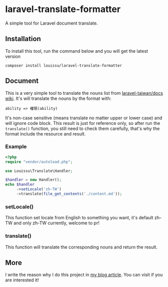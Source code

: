 # laravel-translate-formatter
A simple tool for Laravel document translate.

## Installation
To install this tool, run the command below and you will get the latest version
```
composer install louissu/laravel-translate-formatter
```
## Document
This is a very simple tool to translate the nouns list from [laravel-taiwan/docs wiki](https://github.com/laravel-taiwan/docs/wiki/%E8%A6%8F%E7%AF%84%EF%BC%86%E5%B0%88%E6%9C%89%E5%90%8D%E8%A9%9E%E5%B0%8D%E7%85%A7). It's will translate the nouns by the format with:
```
ability => 權限(ability)
```

It's non-case sensitive (means translate no matter upper or lower case) and will ignore code block. This result is just for reference only, so after run the `translate()` function, you still need to check them carefully, that's why the format include the resource and result.

### Example
```php
<?php
require "vendor/autoload.php";

use Louissu\Translate\Handler;

$handler = new Handler();
echo $handler
     ->setLocale('zh-TW')
     ->translate(file_get_contents('./content.md'));
```

### setLocale()
This function set locale from English to something you want, it's default zh-TW and only zh-TW currently, welcome to pr!

### translate()
This function will translate the corresponding nouns and return the result.

## More
I write the reason why I do this project in [my blog article](https://szlforgithub.github.io/post/almanac_2020_2021/#laravel-doc). You can visit if you are interested it!
